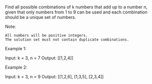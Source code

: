 
Find all possible combinations of k numbers that add up to a number n, given that only numbers from 1 to 9 can be used and each combination should be a unique set of numbers.

Note:


	All numbers will be positive integers.
	The solution set must not contain duplicate combinations.


Example 1:


Input: k = 3, n = 7
Output: [[1,2,4]]


Example 2:


Input: k = 3, n = 9
Output: [[1,2,6], [1,3,5], [2,3,4]]

